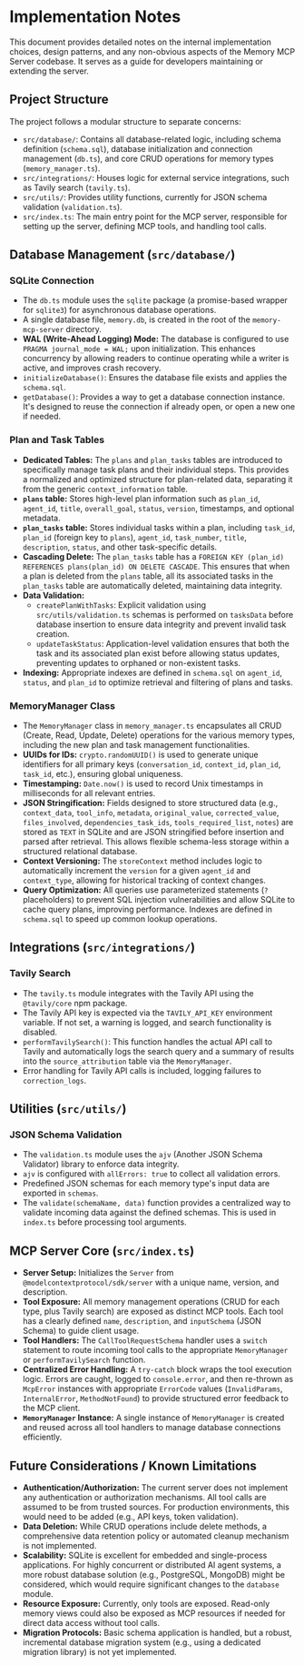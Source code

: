 # Implementation Notes

This document provides detailed notes on the internal implementation choices, design patterns, and any non-obvious aspects of the Memory MCP Server codebase. It serves as a guide for developers maintaining or extending the server.

## Project Structure

The project follows a modular structure to separate concerns:

*   `src/database/`: Contains all database-related logic, including schema definition (`schema.sql`), database initialization and connection management (`db.ts`), and core CRUD operations for memory types (`memory_manager.ts`).
*   `src/integrations/`: Houses logic for external service integrations, such as Tavily search (`tavily.ts`).
*   `src/utils/`: Provides utility functions, currently for JSON schema validation (`validation.ts`).
*   `src/index.ts`: The main entry point for the MCP server, responsible for setting up the server, defining MCP tools, and handling tool calls.

## Database Management (`src/database/`)

### SQLite Connection

*   The `db.ts` module uses the `sqlite` package (a promise-based wrapper for `sqlite3`) for asynchronous database operations.
*   A single database file, `memory.db`, is created in the root of the `memory-mcp-server` directory.
*   **WAL (Write-Ahead Logging) Mode:** The database is configured to use `PRAGMA journal_mode = WAL;` upon initialization. This enhances concurrency by allowing readers to continue operating while a writer is active, and improves crash recovery.
*   `initializeDatabase()`: Ensures the database file exists and applies the `schema.sql`.
*   `getDatabase()`: Provides a way to get a database connection instance. It's designed to reuse the connection if already open, or open a new one if needed.

### Plan and Task Tables

*   **Dedicated Tables:** The `plans` and `plan_tasks` tables are introduced to specifically manage task plans and their individual steps. This provides a normalized and optimized structure for plan-related data, separating it from the generic `context_information` table.
*   **`plans` table:** Stores high-level plan information such as `plan_id`, `agent_id`, `title`, `overall_goal`, `status`, `version`, timestamps, and optional metadata.
*   **`plan_tasks` table:** Stores individual tasks within a plan, including `task_id`, `plan_id` (foreign key to `plans`), `agent_id`, `task_number`, `title`, `description`, `status`, and other task-specific details.
*   **Cascading Delete:** The `plan_tasks` table has a `FOREIGN KEY (plan_id) REFERENCES plans(plan_id) ON DELETE CASCADE`. This ensures that when a plan is deleted from the `plans` table, all its associated tasks in the `plan_tasks` table are automatically deleted, maintaining data integrity.
*   **Data Validation:**
    *   `createPlanWithTasks`: Explicit validation using `src/utils/validation.ts` schemas is performed on `tasksData` before database insertion to ensure data integrity and prevent invalid task creation.
    *   `updateTaskStatus`: Application-level validation ensures that both the task and its associated plan exist before allowing status updates, preventing updates to orphaned or non-existent tasks.
*   **Indexing:** Appropriate indexes are defined in `schema.sql` on `agent_id`, `status`, and `plan_id` to optimize retrieval and filtering of plans and tasks.

### MemoryManager Class

*   The `MemoryManager` class in `memory_manager.ts` encapsulates all CRUD (Create, Read, Update, Delete) operations for the various memory types, including the new plan and task management functionalities.
*   **UUIDs for IDs:** `crypto.randomUUID()` is used to generate unique identifiers for all primary keys (`conversation_id`, `context_id`, `plan_id`, `task_id`, etc.), ensuring global uniqueness.
*   **Timestamping:** `Date.now()` is used to record Unix timestamps in milliseconds for all relevant entries.
*   **JSON Stringification:** Fields designed to store structured data (e.g., `context_data`, `tool_info`, `metadata`, `original_value`, `corrected_value`, `files_involved`, `dependencies_task_ids`, `tools_required_list`, `notes`) are stored as `TEXT` in SQLite and are JSON stringified before insertion and parsed after retrieval. This allows flexible schema-less storage within a structured relational database.
*   **Context Versioning:** The `storeContext` method includes logic to automatically increment the `version` for a given `agent_id` and `context_type`, allowing for historical tracking of context changes.
*   **Query Optimization:** All queries use parameterized statements (`?` placeholders) to prevent SQL injection vulnerabilities and allow SQLite to cache query plans, improving performance. Indexes are defined in `schema.sql` to speed up common lookup operations.

## Integrations (`src/integrations/`)

### Tavily Search

*   The `tavily.ts` module integrates with the Tavily API using the `@tavily/core` npm package.
*   The Tavily API key is expected via the `TAVILY_API_KEY` environment variable. If not set, a warning is logged, and search functionality is disabled.
*   `performTavilySearch()`: This function handles the actual API call to Tavily and automatically logs the search query and a summary of results into the `source_attribution` table via the `MemoryManager`.
*   Error handling for Tavily API calls is included, logging failures to `correction_logs`.

## Utilities (`src/utils/`)

### JSON Schema Validation

*   The `validation.ts` module uses the `ajv` (Another JSON Schema Validator) library to enforce data integrity.
*   `ajv` is configured with `allErrors: true` to collect all validation errors.
*   Predefined JSON schemas for each memory type's input data are exported in `schemas`.
*   The `validate(schemaName, data)` function provides a centralized way to validate incoming data against the defined schemas. This is used in `index.ts` before processing tool arguments.

## MCP Server Core (`src/index.ts`)

*   **Server Setup:** Initializes the `Server` from `@modelcontextprotocol/sdk/server` with a unique name, version, and description.
*   **Tool Exposure:** All memory management operations (CRUD for each type, plus Tavily search) are exposed as distinct MCP tools. Each tool has a clearly defined `name`, `description`, and `inputSchema` (JSON Schema) to guide client usage.
*   **Tool Handlers:** The `CallToolRequestSchema` handler uses a `switch` statement to route incoming tool calls to the appropriate `MemoryManager` or `performTavilySearch` function.
*   **Centralized Error Handling:** A `try-catch` block wraps the tool execution logic. Errors are caught, logged to `console.error`, and then re-thrown as `McpError` instances with appropriate `ErrorCode` values (`InvalidParams`, `InternalError`, `MethodNotFound`) to provide structured error feedback to the MCP client.
*   **`MemoryManager` Instance:** A single instance of `MemoryManager` is created and reused across all tool handlers to manage database connections efficiently.

## Future Considerations / Known Limitations

*   **Authentication/Authorization:** The current server does not implement any authentication or authorization mechanisms. All tool calls are assumed to be from trusted sources. For production environments, this would need to be added (e.g., API keys, token validation).
*   **Data Deletion:** While CRUD operations include delete methods, a comprehensive data retention policy or automated cleanup mechanism is not implemented.
*   **Scalability:** SQLite is excellent for embedded and single-process applications. For highly concurrent or distributed AI agent systems, a more robust database solution (e.g., PostgreSQL, MongoDB) might be considered, which would require significant changes to the `database` module.
*   **Resource Exposure:** Currently, only tools are exposed. Read-only memory views could also be exposed as MCP resources if needed for direct data access without tool calls.
*   **Migration Protocols:** Basic schema application is handled, but a robust, incremental database migration system (e.g., using a dedicated migration library) is not yet implemented.
